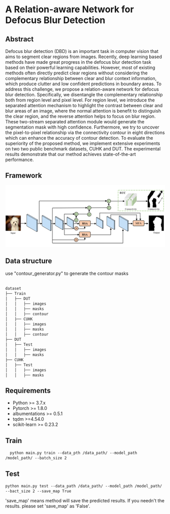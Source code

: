 # A Relation-aware Network for Defocus Blur Detection

## Abstract

Defocus blur detection (DBD) is an important task in computer vision that aims to segment clear regions from images. Recently, deep learning based methods have made great progress in the defocus blur detection task based on their powerful learning capabilities. However, most of existing methods often directly predict clear regions without considering the complementary relationship between clear and blur context information, which produce clutter and low confident predictions in boundary areas. To address this challenge, we propose a relation-aware network for defocus blur detection. Specifically, we disentangle the complementary relationship both from region level and pixel level. For region level, we introduce the separated attention mechanism to highlight the contrast between clear and blur areas of an image, where the normal attention is benefit to distinguish the clear region, and the reverse attention helps to focus on blur region. These two-stream separated attention module would generate the segmentation mask with high confidence. Furthermore, we try to uncover the pixel-to-pixel relationship via the connectivity contour in eight directions
which can enhance the accuracy of contour detection. To evaluate the superiority of the proposed method, we implement extensive experiments on two two public benchmark datasets, CUHK and DUT. The experimental results demonstrate that our method achieves state-of-the-art performance.

## Framework
![Image text](https://github.com/WAbur/RAN/blob/main/framework.png)

## Data structure
use "contour_generator.py" to generate the contour masks

<pre><code>
dataset
├── Train
│   ├── DUT
│   │   ├── images
│   │   ├── masks
│   │   ├── contour
│   ├── CUHK
│   │   ├── images
│   │   ├── masks
│   │   ├── contour
├── DUT
│   ├── Test
│   │   ├── images
│   │   ├── masks
├── CUHK
│   ├── Test
│   │   ├── images
│   │   ├── masks
</code></pre>

## Requirements

* Python >= 3.7.x
* Pytorch >= 1.8.0
* albumentations >= 0.5.1
* tqdm >=4.54.0
* scikit-learn >= 0.23.2

## Train
```
  python main.py train --data_pth /data_path/ --model_path /model_path/ --batch_size 2
```

## Test  
  ```
  python main.py test --data_path /data_path/ --model_path /model_path/ --bact_size 2 --save_map True
  ```
'save_map' means method will save the predicted results. If you needn't the results. please set 'save_map' as 'False'.
